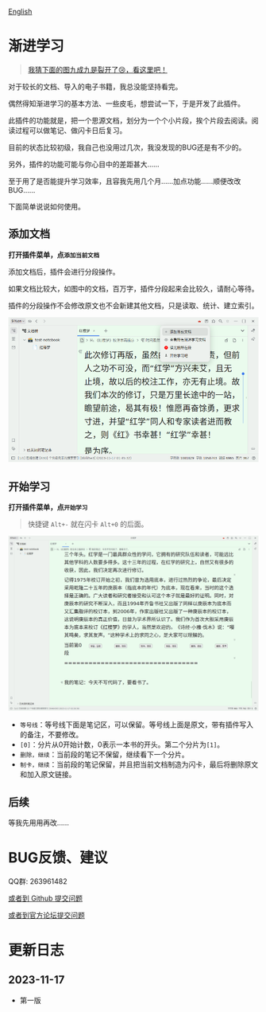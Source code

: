 [English](https://github.com/IAliceBobI/sy-progressive-plugin/blob/main/README.md)

# 渐进学习

> [我猜下面的图九成九是裂开了😢，看这里吧！](https://gitee.com/TokenzQdBN/sy-progressive-plugin/blob/main/README_zh_CN.md)

对于较长的文档、导入的电子书籍，我总没能坚持看完。

偶然得知渐进学习的基本方法、一些皮毛，想尝试一下，于是开发了此插件。

此插件的功能就是，把一个思源文档，划分为一个个小片段，挨个片段去阅读。阅读过程可以做笔记、做闪卡日后复习。

目前的状态比较初级，我自己也没用过几次，我没发现的BUG还是有不少的。

另外，插件的功能可能与你心目中的差距甚大……

至于用了是否能提升学习效率，且容我先用几个月……加点功能……顺便改改BUG……

下面简单说说如何使用。

## 添加文档

**打开插件菜单，点`添加当前文档`**

添加文档后，插件会进行分段操作。

如果文档比较大，如图中的文档，百万字，插件分段起来会比较久，请耐心等待。

插件的分段操作不会修改原文也不会新建其他文档，只是读取、统计、建立索引。

![Alt text](assets/addDoc.png)

## 开始学习

**打开插件菜单，点`开始学习`**

> 快捷键 `Alt+-` 就在闪卡 `Alt+0` 的后面。

![Alt text](assets/reading.png)

* `等号线`：等号线下面是笔记区，可以保留。等号线上面是原文，带有插件写入的备注，不要修改。
* `[0]`：分片从0开始计数，0表示一本书的开头。第二个分片为`[1]`。
* `删除，继续`：当前段的笔记不保留，继续看下一个分片。
* `制卡，继续`：当前段的笔记保留，并且把当前文档制造为闪卡，最后将删除原文和加入原文链接。

## 后续

等我先用用再改……

# BUG反馈、建议

QQ群: 263961482

[或者到 Github 提交问题](https://github.com/IAliceBobI/sy-progressive-plugin/issues)

[或者到官方论坛提交问题](https://ld246.com/tag/siyuan)

# 更新日志

## 2023-11-17

* 第一版
